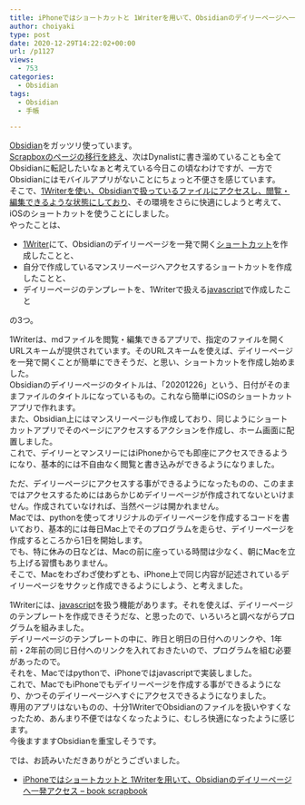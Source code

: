 ```yaml
---
title: iPhoneではショートカットと 1Writerを用いて、Obsidianのデイリーページへ一発アクセス
author: choiyaki
type: post
date: 2020-12-29T14:22:02+00:00
url: /p1127
views:
  - 753
categories:
  - Obsidian
tags:
  - Obsidian
  - 手帳

---
```

[Obsidian][1]をガッツリ使っています。  
[Scrapboxのページの移行を終え][2]、次はDynalistに書き溜めていることも全てObsidianに転記したいなぁと考えている今日この頃なわけですが、一方でObsidianにはモバイルアプリがないことにちょっと不便さを感じています。  
そこで、[1Writerを使い、Obsidianで扱っているファイルにアクセスし、閲覧・編集できるような状態にしており][3]、その環境をさらに快適にしようと考えて、iOSのショートカットを使うことにしました。  
やったことは、

  * [1Writer][4]にて、Obsidianのデイリーページを一発で開く[ショートカット][5]を作成したことと、
  * 自分で作成しているマンスリーページへアクセスするショートカットを作成したことと、
  * デイリーページのテンプレートを、1Writerで扱える[javascript][6]で作成したこと

の3つ。

1Writerは、mdファイルを閲覧・編集できるアプリで、指定のファイルを開くURLスキームが提供されています。そのURLスキームを使えば、デイリーページを一発で開くことが簡単にできそうだ、と思い、ショートカットを作成し始めました。  
Obsidianのデイリーページのタイトルは、「20201226」という、日付がそのままファイルのタイトルになっているもの。これなら簡単にiOSのショートカットアプリで作れます。  
また、Obsidian上にはマンスリーページも作成しており、同じようにショートカットアプリでそのページにアクセスするアクションを作成し、ホーム画面に配置しました。  
これで、デイリーとマンスリーにはiPhoneからでも即座にアクセスできるようになり、基本的には不自由なく閲覧と書き込みができるようになりました。

ただ、デイリーページにアクセスする事ができるようになったものの、このままではアクセスするためにはあらかじめデイリーページが作成されてないといけません。作成されていなければ、当然ページは開かれません。  
Macでは、pythonを使ってオリジナルのデイリーページを作成するコードを書いており、基本的には毎日Mac上でそのプログラムを走らせ、デイリーページを作成するところから1日を開始します。  
でも、特に休みの日などは、Macの前に座っている時間は少なく、朝にMacを立ち上げる習慣もありません。  
そこで、Macをわざわざ使わずとも、iPhone上で同じ内容が記述されているデイリーページをサクッと作成できるようにしよう、と考えました。

1Writerには、[javascript][6]を扱う機能があります。それを使えば、デイリーページのテンプレートを作成できそうだな、と思ったので、いろいろと調べながらプログラムを組みました。  
デイリーページのテンプレートの中に、昨日と明日の日付へのリンクや、1年前・2年前の同じ日付へのリンクを入れておきたいので、プログラムを組む必要があったので。  
それを、Macではpythonで、iPhoneではjavascriptで実装しました。  
これで、MacでもiPhoneでもデイリーページを作成する事ができるようになり、かつそのデイリーページへすぐにアクセスできるようになりました。  
専用のアプリはないものの、十分1WriterでObsidianのファイルを扱いやすくなったため、あんまり不便ではなくなったように、むしろ快適になったように感じます。  
今後ますますObsidianを重宝しそうです。

では、お読みいただきありがとうございました。

  * [iPhoneではショートカットと 1Writerを用いて、Obsidianのデイリーページへ一発アクセス &#8211; book scrapbook][7]

 [1]: https://scrapbox.io/choiyaki-hondana/Obsidian
 [2]: https://choiyaki.com/?p=1120
 [3]: https://choiyaki.com/?p=1105
 [4]: https://scrapbox.io/choiyaki-hondana/1Writer
 [5]: https://scrapbox.io/choiyaki-hondana/%E3%82%B7%E3%83%A7%E3%83%BC%E3%83%88%E3%82%AB%E3%83%83%E3%83%88
 [6]: https://scrapbox.io/choiyaki-hondana/javascript
 [7]: https://scrapbox.io/choiyaki-hondana/iPhone%E3%81%A6%E3%82%99%E3%81%AF%E3%82%B7%E3%83%A7%E3%83%BC%E3%83%88%E3%82%AB%E3%83%83%E3%83%88%E3%81%A8_1Writer%E3%82%92%E7%94%A8%E3%81%84%E3%81%A6%E3%80%81Obsidian%E3%81%AE%E3%83%86%E3%82%99%E3%82%A4%E3%83%AA%E3%83%BC%E3%83%98%E3%82%9A%E3%83%BC%E3%82%B7%E3%82%99%E3%81%B8%E4%B8%80%E7%99%BA%E3%82%A2%E3%82%AF%E3%82%BB%E3%82%B9